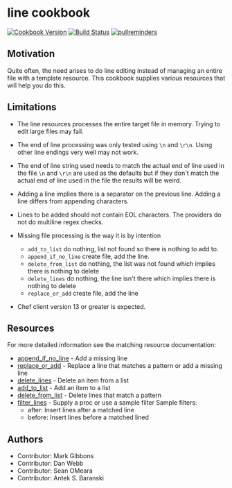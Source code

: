 # line cookbook

[![Cookbook Version](https://img.shields.io/cookbook/v/line.svg)](https://supermarket.chef.io/cookbooks/line)
[![Build Status](https://img.shields.io/circleci/project/github/sous-chefs/line/master.svg)](https://circleci.com/gh/sous-chefs/line)
[![pullreminders](https://pullreminders.com/badge.svg)](https://pullreminders.com?ref=badge)

## Motivation

Quite often, the need arises to do line editing instead of managing an entire file with a template resource. This cookbook supplies various resources that will help you do this.

## Limitations

- The line resources processes the entire target file in memory. Trying to edit large files may fail.
- The end of line processing was only tested using `\n` and `\r\n`. Using other line endings very well may not work.
- The end of line string used needs to match the actual end of line used in the file `\n` and `\r\n` are used as the defaults but if they don't match the actual end of line used in the file the results will be weird.
- Adding a line implies there is a separator on the previous line. Adding a line differs from appending characters.
- Lines to be added should not contain EOL characters. The providers do not do multiline regex checks.
- Missing file processing is the way it is by intention

  - `add_to_list` do nothing, list not found so there is nothing to add to.
  - `append_if_no_line` create file, add the line.
  - `delete_from_list` do nothing, the list was not found which implies there is nothing to delete
  - `delete_lines` do nothing, the line isn't there which implies there is nothing to delete
  - `replace_or_add` create file, add the line

- Chef client version 13 or greater is expected.

## Resources

For more detailed information see the matching resource documentation:

- [append_if_no_line](documentation/resources/append_if_no_line.md) - Add a missing line
- [replace_or_add](documentation/resources/replace_or_add.md) - Replace a line that matches a pattern or add a missing line
- [delete_lines](documentation/resources/delete_lines.md) - Delete an item from a list
- [add_to_list](documentation/resources/add_to_list.md) - Add an item to a list
- [delete_from_list](documentation/resources/delete_from_list.md) - Delete lines that match a pattern
- [filter_lines](documentation/resources/filter_lines.md) - Supply a proc or use a sample filter
  Sample filters:
  - after: Insert lines after a matched line
  - before: Insert lines before a matched lined

## Authors

- Contributor: Mark Gibbons
- Contributor: Dan Webb
- Contributor: Sean OMeara
- Contributor: Antek S. Baranski
